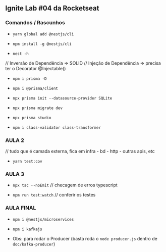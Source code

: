 ## Ignite Lab #04 da Rocketseat

### Comandos / Rascunhos

- `yarn global add @nestjs/cli`
- `npm install -g @nestjs/cli`

- `nest -h`

// Inversão de Dependência => SOLID
// Injeção de Dependência => precisa ter o Decorator @Injectable()

- `npm i prisma -D`
- `npm i @prisma/client`
- `npx prisma init --datasource-provider SQLite`
- `npx prisma migrate dev`
- `npx prisma studio`

- `npm i class-validator class-transformer`

### AULA 2

// tudo que é camada externa, fica em infra - bd - http - outras apis, etc

- `yarn test:cov`

### AULA 3

- `npx tsc --noEmit` // checagem de erros typescript

- `npm run test:watch` // conferir os testes

### AULA FINAL

- `npm i @nestjs/microservices`
- `npm i kafkajs`

- Obs: para rodar o Producer (basta roda o `node producer.js` dentro de `doc/kafka-producer`)